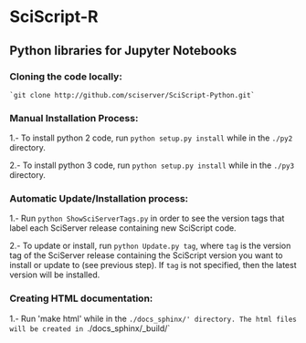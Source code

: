 # SciScript-R

## Python libraries for Jupyter Notebooks


### Cloning the code locally:
    `git clone http://github.com/sciserver/SciScript-Python.git`

### Manual Installation Process:

1.- To install python 2 code, run `python setup.py install` while in the `./py2` directory.

2.- To install python 3 code, run `python setup.py install` while in the `./py3` directory.


### Automatic Update/Installation process:
  
1.- Run `python ShowSciServerTags.py` in order to see the version tags that label each SciServer release containing new SciScript code.

2.- To update or install, run `python Update.py tag`, where `tag` is the version tag of the SciServer release containing the SciScript version you want to install or update to (see previous step). If `tag` is not specified, then the latest version will be installed.


### Creating HTML documentation:

1.- Run 'make html' while in the `./docs_sphinx/' directory. The html files will be created in `./docs_sphinx/_build/`



